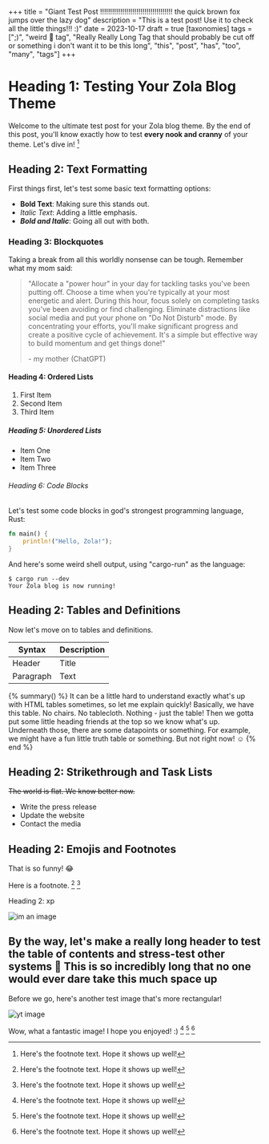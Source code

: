 +++
title = "Giant Test Post !!!!!!!!!!!!!!!!!!!!!!!!!!!!!!!!!!!! the quick brown fox jumps over the lazy dog"
description = "This is a test post! Use it to check all the little things!!! :)"
date = 2023-10-17
draft = true
[taxonomies]
tags = [";)", "weird 🤩 tag", "Really Really Long Tag that should probably be cut off or something i don't want it to be this long", "this", "post", "has", "too", "many", "tags"]
+++

# Heading 1: Testing Your Zola Blog Theme

Welcome to the ultimate test post for your Zola blog theme. By the end of this post, you'll know exactly how to test **every nook and cranny** of your theme. Let's dive in! [^1]

## Heading 2: Text Formatting

First things first, let's test some basic text formatting options:

- **Bold Text**: Making sure this stands out.
- *Italic Text*: Adding a little emphasis.
- ***Bold and Italic***: Going all out with both.

### Heading 3: Blockquotes

Taking a break from all this worldly nonsense can be tough. Remember what my mom said:

> "Allocate a "power hour" in your day for tackling tasks you've been putting off. Choose a time when you're typically at your most energetic and alert. During this hour, focus solely on completing tasks you've been avoiding or find challenging. Eliminate distractions like social media and put your phone on "Do Not Disturb" mode. By concentrating your efforts, you'll make significant progress and create a positive cycle of achievement. It's a simple but effective way to build momentum and get things done!"  
>
> \- my mother (ChatGPT)

#### Heading 4: Ordered Lists

1. First Item
2. Second Item
3. Third Item

##### Heading 5: Unordered Lists

- Item One
- Item Two
- Item Three

###### Heading 6: Code Blocks

Let's test some code blocks in god's strongest programming language, Rust:

```rust
fn main() {
    println!("Hello, Zola!");
}
```

And here's some weird shell output, using "cargo-run" as the language:

```cargo-run
$ cargo run --dev
Your Zola blog is now running!
```

## Heading 2: Tables and Definitions

Now let's move on to tables and definitions.

| Syntax | Description |
|---|---|
| Header | Title |
| Paragraph | Text |

{% summary() %}
It can be a little hard to understand exactly what's up with HTML tables sometimes, so let me explain quickly! Basically, we have this table. No chairs. No tablecloth. Nothing - just the table! Then we gotta put some little heading friends at the top so we know what's up. Underneath those, there are some datapoints or something. For example, we might have a fun little truth table or something. But not right now! ☺️
{% end %}

## Heading 2: Strikethrough and Task Lists

~~The world is flat. We know better now.~~

- Write the press release
- Update the website
- Contact the media

## Heading 2: Emojis and Footnotes

That is so funny! :joy:

Here is a footnote. [^1] [^2]

Heading 2: xp

![im an image](https://placehold.co/4000x4000)

## By the way, let's make a really long header to test the table of contents and stress-test other systems 🤩 This is so incredibly long that no one would ever dare take this much space up

Before we go, here's another test image that's more rectangular!

![yt image](https://i.ytimg.com/vi/XI7Rvl-saOI/maxresdefault.jpg)

Wow, what a fantastic image! I hope you enjoyed! :) [^3] [^4] [^5]

[^1]: Here's the footnote text. Hope it shows up well!

[^2]: Here's the footnote text. Hope it shows up well!

[^3]: Here's the footnote text. Hope it shows up well!

[^4]: Here's the footnote text. Hope it shows up well!

[^5]: Here's the footnote text. Hope it shows up well!
